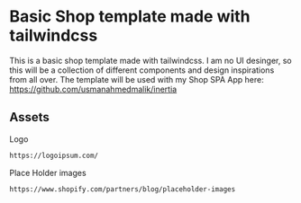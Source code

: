 # Basic Shop template made with tailwindcss

This is a basic shop template made with tailwindcss. I am no UI desinger, so this will be a collection of different components and design inspirations from all over.
The template will be used with my Shop SPA App here: https://github.com/usmanahmedmalik/inertia

## Assets 

Logo 
```sh
https://logoipsum.com/
```

Place Holder images
```sh
https://www.shopify.com/partners/blog/placeholder-images
```
